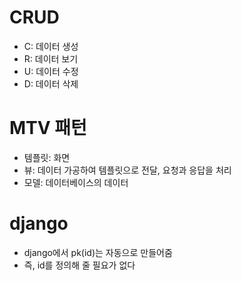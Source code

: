 # CRUD
- C: 데이터 생성
- R: 데이터 보기
- U: 데이터 수정
- D: 데이터 삭제

# MTV 패턴
- 템플릿: 화면
- 뷰: 데이터 가공하여 템플릿으로 전달, 요청과 응답을 처리
- 모델: 데이터베이스의 데이터

# django
- django에서 pk(id)는 자동으로 만들어줌
- 즉, id를 정의해 줄 필요가 없다